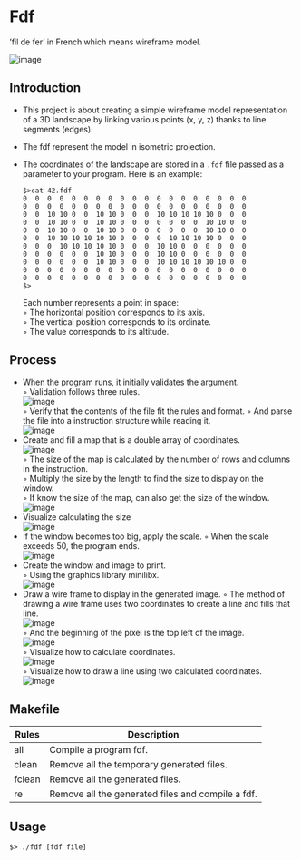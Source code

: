 # Fdf
 ’fil de fer’ in French which means wireframe model.
 
  <img alt="image" src="https://github.com/leebo155/Fdf/blob/main/img/fdf_main.jpg">
  
 ## Introduction
  * This project is about creating a simple wireframe model representation of a 3D landscape by linking various points (x, y, z) thanks to line segments (edges).
  * The fdf represent the model in isometric projection.
  * The coordinates of the landscape are stored in a `.fdf` file passed as a parameter to your program. Here is an example:
    
    ```shall
    $>cat 42.fdf
    0  0  0  0  0  0  0  0  0  0  0  0  0  0  0  0  0  0  0
    0  0  0  0  0  0  0  0  0  0  0  0  0  0  0  0  0  0  0
    0  0  10 10 0  0  10 10 0  0  0  10 10 10 10 10 0  0  0
    0  0  10 10 0  0  10 10 0  0  0  0  0  0  0  10 10 0  0
    0  0  10 10 0  0  10 10 0  0  0  0  0  0  0  10 10 0  0
    0  0  10 10 10 10 10 10 0  0  0  0  10 10 10 10 0  0  0
    0  0  0  10 10 10 10 10 0  0  0  10 10 0  0  0  0  0  0
    0  0  0  0  0  0  10 10 0  0  0  10 10 0  0  0  0  0  0
    0  0  0  0  0  0  10 10 0  0  0  10 10 10 10 10 10 0  0
    0  0  0  0  0  0  0  0  0  0  0  0  0  0  0  0  0  0  0
    0  0  0  0  0  0  0  0  0  0  0  0  0  0  0  0  0  0  0
    $>
    ```
    Each number represents a point in space:   
    ◦ The horizontal position corresponds to its axis.   
    ◦ The vertical position corresponds to its ordinate.   
    ◦ The value corresponds to its altitude.

## Process
* When the program runs, it initially validates the argument.   
  ◦ Validation follows three rules.   
  <img alt="image" src="https://github.com/leebo155/Fdf/blob/main/img/fdf1.jpg">   
  ◦ Verify that the contents of the file fit the rules and format.
  ◦ And parse the file into a instruction structure while reading it.   
  <img alt="image" src="https://github.com/leebo155/Fdf/blob/main/img/fdf2.jpg">
* Create and fill a map that is a double array of coordinates.    
  <img alt="image" src="https://github.com/leebo155/Fdf/blob/main/img/fdf3.jpg">   
  ◦ The size of the map is calculated by the number of rows and columns in the instruction.   
  ◦ Multiply the size by the length to find the size to display on the window.   
  ◦ If know the size of the map, can also get the size of the window.   
  <img alt="image" src="https://github.com/leebo155/Fdf/blob/main/img/fdf4.jpg">    
* Visualize calculating the size   
  <img alt="image" src="https://github.com/leebo155/Fdf/blob/main/img/fdf5.jpg">
* If the window becomes too big, apply the scale.
  ◦ When the scale exceeds 50, the program ends.   
  <img alt="image" src="https://github.com/leebo155/Fdf/blob/main/img/fdf6.jpg">
* Create the window and image to print.   
  ◦ Using the graphics library minilibx.   
  <img alt="image" src="https://github.com/leebo155/Fdf/blob/main/img/fdf7.jpg">
* Draw a wire frame to display in the generated image.
  ◦ The method of drawing a wire frame uses two coordinates to create a line and fills that line.   
  <img alt="image" src="https://github.com/leebo155/Fdf/blob/main/img/fdf8.jpg">   
  ◦ And the beginning of the pixel is the top left of the image.   
  <img alt="image" src="https://github.com/leebo155/Fdf/blob/main/img/fdf9.jpg">   
  ◦ Visualize how to calculate coordinates.   
  <img alt="image" src="https://github.com/leebo155/Fdf/blob/main/img/fdf10.jpg">   
  ◦ Visualize how to draw a line using two calculated coordinates.   
  <img alt="image" src="https://github.com/leebo155/Fdf/blob/main/img/fdf11.jpg">

## Makefile
| Rules | Description |
| ----- | ----------- |
| all | Compile a program fdf. |
| clean | Remove all the temporary generated files. |
| fclean | Remove all the generated files. |
| re | Remove all the generated files and compile a fdf. |

## Usage
```shall
$> ./fdf [fdf file]
```
